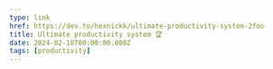 ```yaml
---
type: link
href: https://dev.to/hexnickk/ultimate-productivity-system-2foo
title: Ultimate productivity system 🏆
date: 2024-02-10T00:00:00.000Z
tags: [productivity]
---
```

